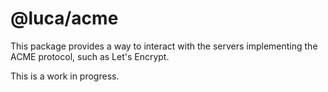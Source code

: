 # @luca/acme

This package provides a way to interact with the servers implementing the ACME
protocol, such as Let's Encrypt.

This is a work in progress.
